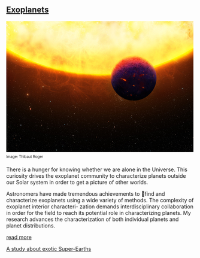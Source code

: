 ## [Exoplanets](/research/exoplanets)

![image alt title](/images/small/pressrelease.jpg)
<sub><sup>Image: Thibaut Roger</sup></sub>  

There is a hunger for knowing whether we are alone in the Universe. This curiosity drives the
exoplanet community to characterize planets outside our Solar system in order to get a picture
of other worlds. 

Astronomers have made tremendous achievements to find and characterize exoplanets using a wide variety of methods. The complexity of exoplanet interior characteri-
zation demands interdisciplinary collaboration in order for the field to reach its potential role
in characterizing planets. My research advances the characterization of both individual planets and planet distributions.

[read more](/research/exoplanets)

[A study about exotic Super-Earths](https://www.news.uzh.ch/de/articles/2018/Exoplanets.html)
